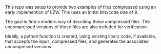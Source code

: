 This repo was setup to provide two examples of files compressed using an early implemention of LZW. This uses an initial bits/code size of 9.

The goal is find a modern way of decoding these compressed files. The uncompressed versions of those files are also included for verification.

Ideally, a python function is created, using existing libary code, if available, that accepts the input _compressed files, and generates the associated uncompresed versions
